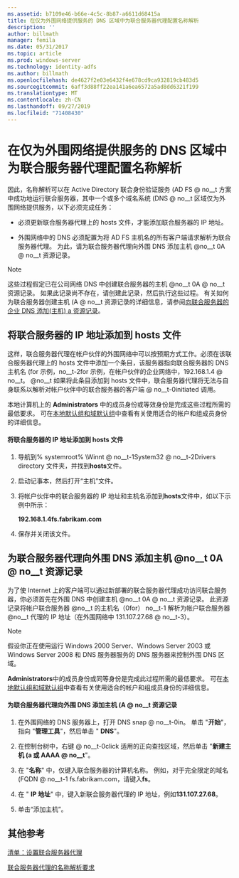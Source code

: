 ```yaml
---
ms.assetid: b7109e46-b66e-4c5c-8b87-a6611d68415a
title: 在仅为外围网络提供服务的 DNS 区域中为联合服务器代理配置名称解析
description: ''
author: billmath
manager: femila
ms.date: 05/31/2017
ms.topic: article
ms.prod: windows-server
ms.technology: identity-adfs
ms.author: billmath
ms.openlocfilehash: de4627f2e03e6432f4e678cd9ca932819cb483d5
ms.sourcegitcommit: 6aff3d88ff22ea141a6ea6572a5ad8dd6321f199
ms.translationtype: MT
ms.contentlocale: zh-CN
ms.lasthandoff: 09/27/2019
ms.locfileid: "71408430"
---
```

# <a name="configure-name-resolution-for-a-federation-server-proxy-in-a-dns-zone-that-serves-only-the-perimeter-network"></a>在仅为外围网络提供服务的 DNS 区域中为联合服务器代理配置名称解析


因此，名称解析可以在 Active Directory 联合身份验证服务 \(AD FS @ no__t 方案中成功地运行联合服务器，其中一个或多个域名系统 \(DNS @ no__t 区域仅为外围网络提供服务，以下必须完成任务：  
  
-   必须更新联合服务器代理上的 hosts 文件，才能添加联合服务器的 IP 地址。  
  
-   外围网络中的 DNS 必须配置为将 AD FS 主机名的所有客户端请求解析为联合服务器代理。 为此，请为联合服务器代理向外围 DNS 添加主机 @no__t 0A @ no__t 资源记录。  
  
> [!NOTE]  
> 这些过程假定已在公司网络 DNS 中创建联合服务器的主机 @no__t 0A @ no__t 资源记录。 如果此记录尚不存在，请创建此记录，然后执行这些过程。 有关如何为联合服务器创建主机 \(A @ no__t 资源记录的详细信息，请参阅[向联合服务器的企业 DNS 添加&#40;主机&#41; a 资源记录](Add-a-Host--A--Resource-Record-to-Corporate-DNS-for-a-Federation-Server.md)。  
  
## <a name="add-the-ip-address-of-a-federation-server-to-the-hosts-file"></a>将联合服务器的 IP 地址添加到 hosts 文件  
这样，联合服务器代理在帐户伙伴的外围网络中可以按预期方式工作。必须在该联合服务器代理上的 hosts 文件中添加一个条目，该服务器指向联合服务器的 DNS 主机名 \(for 示例，no__t-2for 示例，在帐户伙伴的企业网络中，192.168.1.4 @ no__t。 @no__t 如果将此条目添加到 hosts 文件中，联合服务器代理将无法与自身联系以解析对帐户伙伴中的联合服务器的客户端 @ no__t-0initiated 调用。  
  
本地计算机上的 **Administrators** 中的成员身份或等效身份是完成这些过程所需的最低要求。  可在[本地默认组和域默认组](https://go.microsoft.com/fwlink/?LinkId=83477)中查看有关使用适合的帐户和组成员身份的详细信息。   
  
#### <a name="to-add-the-ip-address-of-a-federation-server-to-the-hosts-file"></a>将联合服务器的 IP 地址添加到 hosts 文件  
  
1.  导航到% systemroot% \\Winnt @ no__t-1System32 @ no__t-2Drivers directory 文件夹，并找到**hosts**文件。  
  
2.  启动记事本，然后打开“主机”文件。  
  
3.  将帐户伙伴中的联合服务器的 IP 地址和主机名添加到**hosts**文件中，如以下示例中所示：  
  
    **192.168.1.4fs.fabrikam.com**  
  
4.  保存并关闭该文件。  
  
## <a name="add-a-host-a-resource-record-to-perimeter-dns-for-a-federation-server-proxy"></a>为联合服务器代理向外围 DNS 添加主机 @no__t 0A @ no__t 资源记录  
为了使 Internet 上的客户端可以通过新部署的联合服务器代理成功访问联合服务器，你必须首先在外围 DNS 中创建主机 @no__t 0A @ no__t 资源记录。 此资源记录将帐户联合服务器 @no__t 的主机名（0for） no__t-1 解析为帐户联合服务器 @no__t 代理的 IP 地址（在外围网络中 131.107.27.68 @ no__t-3）。  
  
> [!NOTE]  
> 假设你正在使用运行 Windows 2000 Server、Windows Server 2003 或 Windows Server 2008 和 DNS 服务器服务的 DNS 服务器来控制外围 DNS 区域。  
  
**Administrators**中的成员身份或同等身份是完成此过程所需的最低要求。  可在[本地默认组和域默认组](https://go.microsoft.com/fwlink/?LinkId=83477)中查看有关使用适合的帐户和组成员身份的详细信息。   
  
#### <a name="to-add-a-host-a-resource-record-to-perimeter-dns-for-a-federation-server-proxy"></a>为联合服务器代理向外围 DNS 添加主机 \(A @ no__t 资源记录  
  
1.  在外围网络的 DNS 服务器上，打开 DNS snap @ no__t-0in。 单击 "**开始**"，指向 "**管理工具**"，然后单击 " **DNS**"。  
  
2.  在控制台树中，右键 @ no__t-0click 适用的正向查找区域，然后单击 "**新建主机 \(a 或 AAAA @ no__t**"。  
  
3.  在 "**名称**" 中，仅键入联合服务器的计算机名称。 例如，对于完全限定的域名 \(FQDN @ no__t-1 fs.fabrikam.com，请键入**fs**。  
  
4.  在 " **IP 地址**" 中，键入新联合服务器代理的 IP 地址，例如**131.107.27.68**。  
  
5.  单击“添加主机”。  
  
## <a name="additional-references"></a>其他参考  
[清单：设置联合服务器代理](Checklist--Setting-Up-a-Federation-Server-Proxy.md)  
  
[联合服务器代理的名称解析要求](https://technet.microsoft.com/library/dd807055.aspx)  
  

